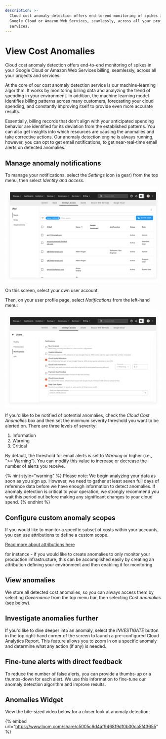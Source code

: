 ```yaml
---
description: >-
  Cloud cost anomaly detection offers end-to-end monitoring of spikes in your
  Google Cloud or Amazon Web Services, seamlessly, across all your projects and
  services.
---
```


# View Cost Anomalies

Cloud cost anomaly detection offers end-to-end monitoring of spikes in your Google Cloud or Amazon Web Services billing, seamlessly, across all your projects and services.

At the core of our cost anomaly detection service is our machine-learning algorithm. It works by monitoring billing data and analyzing the trend of spending in your environment. In addition, the machine learning model identifies billing patterns across many customers, forecasting your cloud spending, and constantly improving itself to provide even more accurate results.

Essentially, billing records that don't align with your anticipated spending behavior are identified for its deviation from the established patterns. You can also get insights into which resources are causing the anomalies and take corrective actions. Our anomaly detection engine is always running, however, you can opt to get email notifications, to get near-real-time email alerts on detected anomalies.

## Manage anomaly notifications

To manage your notifications, select the _Settings_ icon (a gear) from the top menu, then select _Identity and access_.

![A screenshot showing the Identity and access screen](../.gitbook/assets/cmp-iam-screen.png)

On this screen, select your own user account.

Then, on your user profile page, select _Notifications_ from the left-hand menu:

![A screenshot showing the Notifications screen](../.gitbook/assets/cmp-notifications.png)

If you'd like to be notified of potential anomalies, check the _Cloud Cost Anomalies_ box and then set the minimum severity threshold you want to be alerted on. There are three levels of severity:

1. Information
2. Warning
3. Critical

By default, the threshold for email alerts is set to _Warning_ or higher (i.e., ">= Warning"). You can modify this value to increase or decrease the number of alerts you receive.

{% hint style="warning" %}
Please note: We begin analyzing your data as soon as you sign up. However, we need to gather at least seven full days of reference data before we have enough information to detect anomalies. If anomaly detection is critical to your operation, we strongly recommend you wait this period out before making any significant changes to your cloud spend.
{% endhint %}

## Configure custom anomaly scopes

If you would like to monitor a specific subset of costs within your accounts, you can use attributions to define a custom scope.

[Read more about attributions here](../cloud-analytics/attributing-cloud-spend.md#edit-settings)

for instance - if you would like to create anomalies to only monitor your production infrastructure, this can be accomplished easily by creating an attribution defining your environment and then enabling it for monitoring.

## View anomalies

We store all detected cost anomalies, so you can always access them by selecting _Governance_ from the top menu bar, then selecting _Cost anomalies_ (see below).

## Investigate anomalies further

If you'd like to dive deeper into an anomaly, select the _INVESTIGATE_ button in the top right-hand corner of the screen to launch a pre-configured Cloud Analytics Report. This feature allows you to zoom in on a specific anomaly and determine what any action (if any) is needed.

## Fine-tune alerts with direct feedback

To reduce the number of false alerts, you can provide a thumbs-up or a thumbs-down for each alert. We use this information to fine-tune our anomaly detection algorithm and improve results.

## Anomalies Widget

View the bite-sized video below for a closer look at anomaly detection:

{% embed url="https://www.loom.com/share/c5005c6d4af9468f9df0b00ca5f43655" %}
